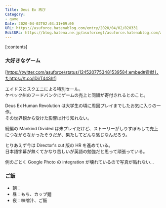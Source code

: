 ```yaml
---
Title: Deus Ex 再び
Category:
- game
Date: 2020-04-02T02:03:31+09:00
URL: https://asuforce.hatenablog.com/entry/2020/04/02/020331
EditURL: https://blog.hatena.ne.jp/asuforcegt/asuforce.hatenablog.com/atom/entry/26006613543849780
---
```


[:contents]

###  大好きなゲーム

[https://twitter.com/asuforce/status/1245207753481539584:embed#貢献したhttps://t.co/lDirT44Shf]

エイドスとスクエニによる特別セール。  
ケベック州のフードバンクにゲームの売上と同額が寄付されるとのこと。

Deus Ex Human Revolution は大学生の頃に周回プレイまでしたお気に入りの一作。  
その世界観から受けた影響は計り知れない。  

続編の Mankind Divided は未プレイだけど、ストーリーがしりすぼみして売上につながらなかったそうだが、果たしてどんな感じなんだろう。

とりあえず今は Director's cut 版の HR を進めている。  
日本語字幕が無くてかなり苦しいが英語の勉強だと思って頑張っている。

例のごとく Google Photo の integration が壊れているので写真が貼れない...

### ご飯

- 朝：
- 昼：もち、カップ麺
- 夜：味噌汁、ご飯
